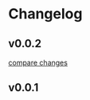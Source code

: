 # Changelog


## v0.0.2

[compare changes](https://github.com/huang-julien/applicationinsights-esm/compare/v0.0.1...v0.0.2)

## v0.0.1

